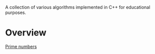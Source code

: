 A collection of various algorithms implemented in C++ for educational purposes.

# Overview
[Prime numbers](https://github.com/y-lily/algorithms/tree/main/prime)
